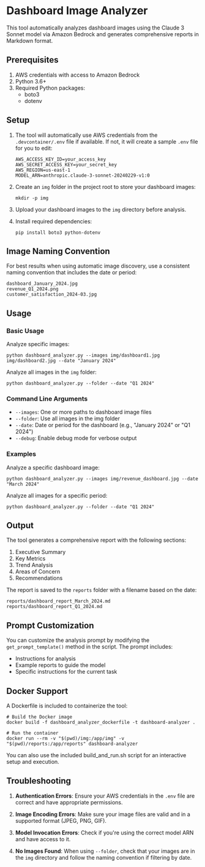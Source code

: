 # Dashboard Image Analyzer

This tool automatically analyzes dashboard images using the Claude 3 Sonnet model via Amazon Bedrock and generates comprehensive reports in Markdown format.

## Prerequisites

1. AWS credentials with access to Amazon Bedrock
2. Python 3.6+
3. Required Python packages:
   - boto3
   - dotenv

## Setup

1. The tool will automatically use AWS credentials from the `.devcontainer/.env` file if available. If not, it will create a sample `.env` file for you to edit:
   ```
   AWS_ACCESS_KEY_ID=your_access_key
   AWS_SECRET_ACCESS_KEY=your_secret_key
   AWS_REGION=us-east-1
   MODEL_ARN=anthropic.claude-3-sonnet-20240229-v1:0
   ```

2. Create an `img` folder in the project root to store your dashboard images:
   ```
   mkdir -p img
   ```

3. Upload your dashboard images to the `img` directory before analysis.

4. Install required dependencies:
   ```
   pip install boto3 python-dotenv
   ```

## Image Naming Convention

For best results when using automatic image discovery, use a consistent naming convention that includes the date or period:

```
dashboard_January_2024.jpg
revenue_Q1_2024.png
customer_satisfaction_2024-03.jpg
```

## Usage

### Basic Usage

Analyze specific images:
```
python dashboard_analyzer.py --images img/dashboard1.jpg img/dashboard2.jpg --date "January 2024"
```

Analyze all images in the `img` folder:
```
python dashboard_analyzer.py --folder --date "Q1 2024"
```

### Command Line Arguments

- `--images`: One or more paths to dashboard image files
- `--folder`: Use all images in the img folder
- `--date`: Date or period for the dashboard (e.g., "January 2024" or "Q1 2024")
- `--debug`: Enable debug mode for verbose output

### Examples

Analyze a specific dashboard image:
```
python dashboard_analyzer.py --images img/revenue_dashboard.jpg --date "March 2024"
```

Analyze all images for a specific period:
```
python dashboard_analyzer.py --folder --date "Q1 2024"
```

## Output

The tool generates a comprehensive report with the following sections:

1. Executive Summary
2. Key Metrics
3. Trend Analysis
4. Areas of Concern
5. Recommendations

The report is saved to the `reports` folder with a filename based on the date:
```
reports/dashboard_report_March_2024.md
reports/dashboard_report_Q1_2024.md
```

## Prompt Customization

You can customize the analysis prompt by modifying the `get_prompt_template()` method in the script. The prompt includes:

- Instructions for analysis
- Example reports to guide the model
- Specific instructions for the current task

## Docker Support

A Dockerfile is included to containerize the tool:

```
# Build the Docker image
docker build -f dashboard_analyzer_dockerfile -t dashboard-analyzer .

# Run the container
docker run --rm -v "$(pwd)/img:/app/img" -v "$(pwd)/reports:/app/reports" dashboard-analyzer
```

You can also use the included build_and_run.sh script for an interactive setup and execution.

## Troubleshooting

1. **Authentication Errors**: Ensure your AWS credentials in the `.env` file are correct and have appropriate permissions.

2. **Image Encoding Errors**: Make sure your image files are valid and in a supported format (JPEG, PNG, GIF).

3. **Model Invocation Errors**: Check if you're using the correct model ARN and have access to it.

4. **No Images Found**: When using `--folder`, check that your images are in the `img` directory and follow the naming convention if filtering by date. 